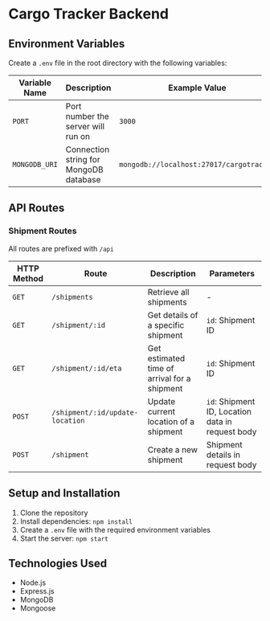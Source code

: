 # Cargo Tracker Backend

## Environment Variables

Create a `.env` file in the root directory with the following variables:

| Variable Name | Description | Example Value |
|--------------|-------------|---------------|
| `PORT` | Port number the server will run on | `3000` |
| `MONGODB_URI` | Connection string for MongoDB database | `mongodb://localhost:27017/cargotracker` |

## API Routes

### Shipment Routes

All routes are prefixed with `/api`

| HTTP Method | Route | Description | Parameters |
|------------|-------|-------------|------------|
| `GET` | `/shipments` | Retrieve all shipments | - |
| `GET` | `/shipment/:id` | Get details of a specific shipment | `id`: Shipment ID |
| `GET` | `/shipment/:id/eta` | Get estimated time of arrival for a shipment | `id`: Shipment ID |
| `POST` | `/shipment/:id/update-location` | Update current location of a shipment | `id`: Shipment ID, Location data in request body |
| `POST` | `/shipment` | Create a new shipment | Shipment details in request body |

## Setup and Installation

1. Clone the repository
2. Install dependencies: `npm install`
3. Create a `.env` file with the required environment variables
4. Start the server: `npm start`

## Technologies Used

- Node.js
- Express.js
- MongoDB
- Mongoose